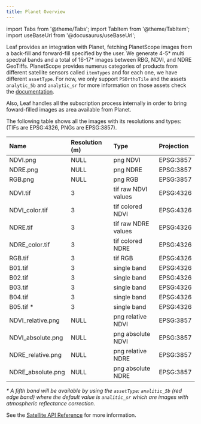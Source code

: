 ```yaml
---
title: Planet Overview
---
```


import Tabs from '@theme/Tabs';
import TabItem from '@theme/TabItem';
import useBaseUrl from '@docusaurus/useBaseUrl';

Leaf provides an integration with Planet, fetching PlanetScope images from a back-fill and forward-fill specified by the user.
We generate 4-5* multi spectral bands and a total of 16-17* images between RBG, NDVI, and NDRE GeoTiffs. PlanetScope provides numerus categories of products from different
satellite sensors called `itemTypes` and for each one, we have different `assetType`. For now, we only support `PSOrthoTile` and the assets `analytic_5b` and `analytic_sr` 
for more information on those assets check the [documentation](https://developers.planet.com/docs/data/psorthotile/#available-asset-types).

Also, Leaf handles all the subscription process internally in order to bring foward-filled images as area available from Planet. 

The following table shows all the images with its resolutions and types:
(TIFs are EPSG:4326, PNGs are EPSG:3857).

| Name           | Resolution (m) | Type               | Projection
|:---------------|:---------------|:-------------------|:------------|
| NDVI.png       | NULL           | png NDVI           | EPSG:3857   |
| NDRE.png       | NULL           | png NDRE           | EPSG:3857   |
| RGB.png        | NULL           | png RGB            | EPSG:3857   |
| NDVI.tif       | 3              | tif raw NDVI values| EPSG:4326   |
| NDVI_color.tif | 3              | tif colored NDVI   | EPSG:4326   |
| NDRE.tif       | 3              | tif raw NDRE values| EPSG:4326   |
| NDRE_color.tif | 3              | tif colored NDRE   | EPSG:4326   |
| RGB.tif        | 3              | tif RGB            | EPSG:4326   |
| B01.tif        | 3              | single band        | EPSG:4326   |
| B02.tif        | 3              | single band        | EPSG:4326   |
| B03.tif        | 3              | single band        | EPSG:4326   |
| B04.tif        | 3              | single band        | EPSG:4326   |
| B05.tif *      | 3              | single band        | EPSG:4326   |
| NDVI_relative.png | NULL       | png relative NDVI   | EPSG:3857   |
| NDVI_absolute.png | NULL       | png absolute NDVI   | EPSG:3857   |
| NDRE_relative.png | NULL       | png relative NDRE   | EPSG:3857   |
| NDRE_absolute.png | NULL       | png absolute NDRE   | EPSG:3857   |

_* A fifth band will be available by using the `assetType`: `analitic_5b` (red edge band) where the default value is 
`analitic_sr` which are images with atmospheric reflectance correction._

See the [Satellite API Reference][satellite_endpoints] for more information.

[satellite_endpoints]: satellite_endpoints.md
